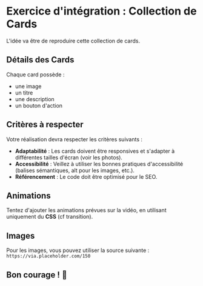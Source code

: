 # Exercice d'intégration : Collection de Cards

L'idée va être de reproduire cette collection de cards.

## Détails des Cards
Chaque card possède :
- une image
- un titre
- une description
- un bouton d'action

## Critères à respecter
Votre réalisation devra respecter les critères suivants :
- **Adaptabilité** : Les cards doivent être responsives et s'adapter à différentes tailles d'écran (voir les photos).
- **Accessibilité** : Veillez à utiliser les bonnes pratiques d'accessibilité (balises sémantiques, alt pour les images, etc.).
- **Référencement** : Le code doit être optimisé pour le SEO.

## Animations
Tentez d'ajouter les animations prévues sur la vidéo, en utilisant uniquement du **CSS** (cf transition).

## Images
Pour les images, vous pouvez utiliser la source suivante :  
`https://via.placeholder.com/150`

## Bon courage ! 🎨